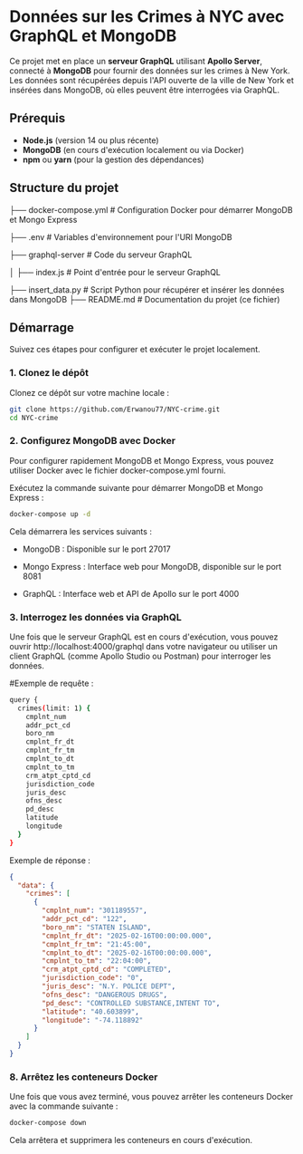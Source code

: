 # Données sur les Crimes à NYC avec GraphQL et MongoDB

Ce projet met en place un **serveur GraphQL** utilisant **Apollo Server**, connecté à **MongoDB** pour fournir des données sur les crimes à New York. Les données sont récupérées depuis l'API ouverte de la ville de New York et insérées dans MongoDB, où elles peuvent être interrogées via GraphQL.

## Prérequis

- **Node.js** (version 14 ou plus récente)
- **MongoDB** (en cours d'exécution localement ou via Docker)
- **npm** ou **yarn** (pour la gestion des dépendances)

## Structure du projet

├── docker-compose.yml # Configuration Docker pour démarrer MongoDB et Mongo Express

├── .env # Variables d'environnement pour l'URI MongoDB

├── graphql-server # Code du serveur GraphQL

│ ├── index.js # Point d'entrée pour le serveur GraphQL

├── insert_data.py # Script Python pour récupérer et insérer les données dans MongoDB
├── README.md # Documentation du projet (ce fichier)



## Démarrage

Suivez ces étapes pour configurer et exécuter le projet localement.

### 1. Clonez le dépôt

Clonez ce dépôt sur votre machine locale :

```bash
git clone https://github.com/Erwanou77/NYC-crime.git
cd NYC-crime
```

### 2. Configurez MongoDB avec Docker
Pour configurer rapidement MongoDB et Mongo Express, vous pouvez utiliser Docker avec le fichier docker-compose.yml fourni.

Exécutez la commande suivante pour démarrer MongoDB et Mongo Express :

```bash
docker-compose up -d
```
Cela démarrera les services suivants :

- MongoDB : Disponible sur le port 27017

- Mongo Express : Interface web pour MongoDB, disponible sur le port 8081
- GraphQL : Interface web et API de Apollo sur le port 4000

### 3. Interrogez les données via GraphQL

Une fois que le serveur GraphQL est en cours d'exécution, vous pouvez ouvrir http://localhost:4000/graphql dans votre navigateur ou utiliser un client GraphQL (comme Apollo Studio ou Postman) pour interroger les données.

#Exemple de requête :
```bash
query {
  crimes(limit: 1) {
    cmplnt_num
    addr_pct_cd
    boro_nm
    cmplnt_fr_dt
    cmplnt_fr_tm
    cmplnt_to_dt
    cmplnt_to_tm
    crm_atpt_cptd_cd
    jurisdiction_code
    juris_desc
    ofns_desc
    pd_desc
    latitude
    longitude
  }
}
```
Exemple de réponse :
```json
{
  "data": {
    "crimes": [
      {
        "cmplnt_num": "301189557",
        "addr_pct_cd": "122",
        "boro_nm": "STATEN ISLAND",
        "cmplnt_fr_dt": "2025-02-16T00:00:00.000",
        "cmplnt_fr_tm": "21:45:00",
        "cmplnt_to_dt": "2025-02-16T00:00:00.000",
        "cmplnt_to_tm": "22:04:00",
        "crm_atpt_cptd_cd": "COMPLETED",
        "jurisdiction_code": "0",
        "juris_desc": "N.Y. POLICE DEPT",
        "ofns_desc": "DANGEROUS DRUGS",
        "pd_desc": "CONTROLLED SUBSTANCE,INTENT TO",
        "latitude": "40.603899",
        "longitude": "-74.118892"
      }
    ]
  }
}
```
### 8. Arrêtez les conteneurs Docker
Une fois que vous avez terminé, vous pouvez arrêter les conteneurs Docker avec la commande suivante :

```bash
docker-compose down
```
Cela arrêtera et supprimera les conteneurs en cours d'exécution.
